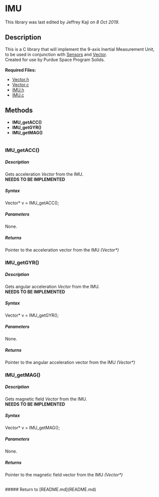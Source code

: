 # IMU
This library was last edited by Jeffrey Kaji on *8 Oct 2019*. <br/>

## Description
This is a C library that will implement the 9-axis Inertial Measurement Unit, 
to be used in conjunction with [Sensors](Sensors.md) and [Vector](Vector.md). <br/>
Created for use by Purdue Space Program Solids. <br/><br/>
__Required Files:__
* [Vector.h](../src/Vector.h)
* [Vector.c](../src/Vector.c)
* [IMU.h](../src/IMU.h)
* [IMU.c](../src/IMU.c)

## Methods
* **IMU_getACC()**
* **IMU_getGYR()**
* **IMU_getMAG()** <br/><br/>

### IMU_getACC()
##### Description
Gets acceleration *Vector* from the IMU. <br/>
**NEEDS TO BE IMPLEMENTED**
##### Syntax
Vector* v = IMU_getACC();
##### Parameters
None.
##### Returns
Pointer to the acceleration vector from the IMU _(Vector*)_


### IMU_getGYR()
##### Description
Gets angular acceleration *Vector* from the IMU. <br/>
**NEEDS TO BE IMPLEMENTED**
##### Syntax
Vector* v = IMU_getGYR();
##### Parameters
None.
##### Returns
Pointer to the angular acceleration vector from the IMU _(Vector*)_


### IMU_getMAG()
##### Description
Gets magnetic field *Vector* from the IMU. <br/>
**NEEDS TO BE IMPLEMENTED**
##### Syntax
Vector* v = IMU_getMAG();
##### Parameters
None.
##### Returns
Pointer to the magnetic field vector from the IMU _(Vector*)_

<br/>
##### Return to [README.md](README.md)